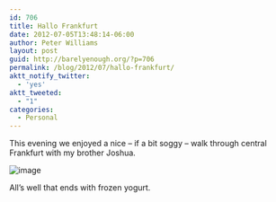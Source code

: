 ```yaml
---
id: 706
title: Hallo Frankfurt
date: 2012-07-05T13:48:14-06:00
author: Peter Williams
layout: post
guid: http://barelyenough.org/?p=706
permalink: /blog/2012/07/hallo-frankfurt/
aktt_notify_twitter:
  - 'yes'
aktt_tweeted:
  - "1"
categories:
  - Personal
---
```

This evening we enjoyed a nice &#8211; if a bit soggy &#8211; walk through central Frankfurt with my brother Joshua.

<img title="2012-07-05_19-38-28_776.jpg" class="alignnone" alt="image" src="http://barelyenough.org/wordpress/wp-content/uploads/2012/07/wpid-2012-07-05_19-38-28_776.jpg" /> 

All&#8217;s well that ends with frozen yogurt.